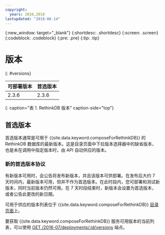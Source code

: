 ```yaml
---
copyright:
  years: 2016,2018
lastupdated: "2018-06-14"
---
```


{:new_window: target="_blank"}
{:shortdesc: .shortdesc}
{:screen: .screen}
{:codeblock: .codeblock}
{:pre: .pre}
{:tip: .tip}

# 版本 
{: #versions}

可部署版本|首选版本
----------|-----------
2.3.6|2.3.6
{: caption="表 1. RethinkDB 版本" caption-side="top"}

## 首选版本

首选版本通常是可用于 {{site.data.keyword.composeForRethinkDB}} 的 RethinkDB 数据库的最新版本。这是目录页面中下拉版本选择器中的缺省版本，也是未在调用中指定版本时，由 API 自动供应的版本。

### 新的首选版本协议

有新版本可用时，会公告将发布新版本，并且该版本可供部署。在发布后大约 7 天时间内，最新版本可用，但并不作为首选版本。在此时段内，您可部署和测试新版本，同时当前版本仍然可用。在 7 天时段结束时，新版本会设置为首选版本，或者公告此更改的新日期。

可用于供应的版本列表位于 {{site.data.keyword.composeForRethinkDB}} [目录页面](https://console.{DomainName}/catalog/services/compose-for-rethinkdb)上。

要获取 {{site.data.keyword.composeForRethinkDB}} 服务可用版本的当前列表，可以使用 [GET /2016-07/deployments/:id/versions](https://apidocs.compose.com/v1.0/reference#2016-07-get-deployments-versions) 端点。
